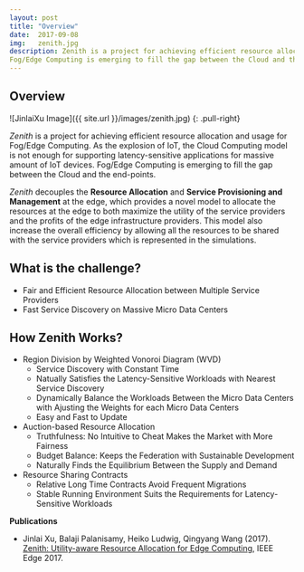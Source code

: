 ```yaml
---
layout: post
title: "Overview"
date:  2017-09-08
img:   zenith.jpg
description: Zenith is a project for achieving efficient resource allocation and usage for Fog/Edge Computing. As the explosion of IoT, the Cloud Computing model is not enough for supporting latency-sensitive applications for massive amount of IoT devices. 
Fog/Edge Computing is emerging to fill the gap between the Cloud and the end-points. 
---
```


## Overview

![JinlaiXu Image]({{ site.url }}/images/zenith.jpg) {: .pull-right}

*Zenith* is a project for achieving efficient resource allocation and usage for Fog/Edge Computing. As the explosion of IoT, the Cloud Computing model is not enough for supporting latency-sensitive applications for massive amount of IoT devices. 
Fog/Edge Computing is emerging to fill the gap between the Cloud and the end-points. 

*Zenith* decouples the **Resource Allocation** and **Service Provisioning and Management** at the edge, which provides a novel model to allocate the resources at the edge to both maximize the utility of the service providers and the profits of the edge infrastructure providers. This model also increase the overall efficiency by allowing all the resources to be shared with the service providers which is represented in the simulations. 

## What is the challenge? 
 + Fair and Efficient Resource Allocation between Multiple Service Providers
 + Fast Service Discovery on Massive Micro Data Centers

## How Zenith Works?
 + Region Division by Weighted Vonoroi Diagram (WVD)
    + Service Discovery with Constant Time
    + Natually Satisfies the Latency-Sensitive Workloads with Nearest Service Discovery
    + Dynamically Balance the Workloads Between the Micro Data Centers with Ajusting the Weights for each Micro Data Centers
    + Easy and Fast to Update
 + Auction-based Resource Allocation
    + Truthfulness: No Intuitive to Cheat Makes the Market with More Fairness
    + Budget Balance: Keeps the Federation with Sustainable Development
    + Naturally Finds the Equilibrium Between the Supply and Demand
 + Resource Sharing Contracts
    + Relative Long Time Contracts Avoid Frequent Migrations
    + Stable Running Environment Suits the Requirements for Latency-Sensitive Workloads

**Publications**

 + Jinlai Xu, Balaji Palanisamy, Heiko Ludwig, Qingyang Wang (2017). [Zenith: Utility-aware Resource Allocation for Edge Computing](https://www.researchgate.net/publication/317097920_Zenith_Utility-aware_Resource_Allocation_for_Edge_Computing), IEEE Edge 2017.
